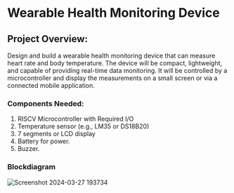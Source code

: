 # Wearable Health Monitoring Device

## Project Overview:
Design and build a wearable health monitoring device that can measure heart rate and body temperature. 
The device will be compact, lightweight, and capable of providing real-time data monitoring. It will be controlled by a microcontroller and display the measurements on a small screen or via a connected mobile application.

### Components Needed:
1. RISCV Microcontroller with Required I/O
2. Temperature sensor (e.g., LM35 or DS18B20)
4. 7 segments or LCD display
5. Battery for power.
6. Buzzer.


### Blockdiagram

![Screenshot 2024-03-27 193734](https://github.com/Daniel4bit/RISC-V_HDP/assets/65249875/5b8628b3-10b8-40b6-ba82-4bf1e830726b)
